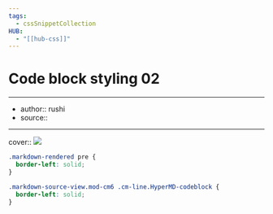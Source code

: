 ```yaml
---
tags:
  - cssSnippetCollection 
HUB:
  - "[[hub-css]]"
---
```

# Code block styling 02

---

- author:: rushi
- source::

---

cover:: ![](https://i.imgur.com/hZFhK0I.png)

```css
.markdown-rendered pre {
  border-left: solid;
}

.markdown-source-view.mod-cm6 .cm-line.HyperMD-codeblock {
  border-left: solid;
}
```

